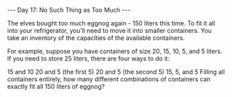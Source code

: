 
--- Day 17: No Such Thing as Too Much ---

The elves bought too much eggnog again - 150 liters this time. To fit it all into your refrigerator, you'll need to move it into smaller containers. You take an inventory of the capacities of the available containers.

For example, suppose you have containers of size 20, 15, 10, 5, and 5 liters. If you need to store 25 liters, there are four ways to do it:

15 and 10
20 and 5 (the first 5)
20 and 5 (the second 5)
15, 5, and 5
Filling all containers entirely, how many different combinations of containers can exactly fit all 150 liters of eggnog?
